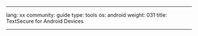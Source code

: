 

---

lang: xx
community: guide
type: tools
os: android
weight: 031
title: TextSecure for Android Devices

---

<stub>

